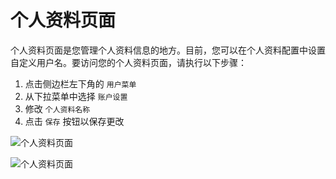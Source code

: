 # 个人资料页面

个人资料页面是您管理个人资料信息的地方。目前，您可以在个人资料配置中设置自定义用户名。要访问您的个人资料页面，请执行以下步骤：

1. 点击侧边栏左下角的 `用户菜单`
2. 从下拉菜单中选择 `账户设置`
3. 修改 `个人资料名称`
4. 点击 `保存` 按钮以保存更改

![个人资料页面](https://docs.nocodb.com/assets/images/account-settings-3f8b281c933be2349ddb19f0fa8660e8.png)

![个人资料页面](https://docs.nocodb.com/assets/images/profile-page-a57e61bb64613b60a0567d3589307653.png)